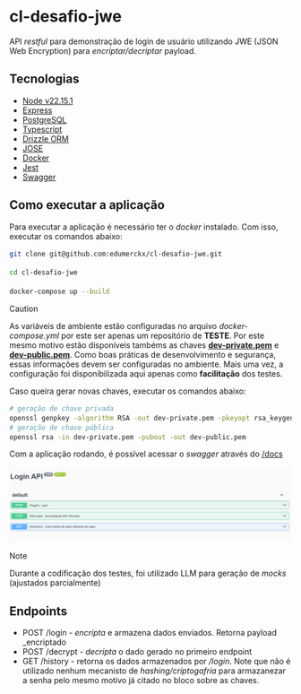 # cl-desafio-jwe

API _restful_ para demonstração de login de usuário utilizando JWE (JSON Web Encryption) para _encriptar/decriptar_ payload.

<!-- > **Importante**
>  -->

## Tecnologias
- [Node v22.15.1](https://nodejs.org/)
- [Express](https://expressjs.com/) 
- [PostgreSQL](https://www.postgresql.org/)
- [Typescript](https://www.typescriptlang.org/)
- [Drizzle ORM](https://orm.drizzle.team/)
- [JOSE](https://github.com/panva/jose)
- [Docker](https://www.docker.com/)
- [Jest](https://jestjs.io/) 
- [Swagger](https://www.npmjs.com/package/swagger-ui-express)

## Como executar a aplicação

Para executar a aplicação é necessário ter o _docker_ instalado. Com isso, executar os comandos abaixo:
```sh
git clone git@github.com:edumerckx/cl-desafio-jwe.git

cd cl-desafio-jwe

docker-compose up --build
```
> [!CAUTION]
> 
> As variáveis de ambiente estão configuradas no arquivo _docker-compose.yml_ por este ser apenas um repositório de **TESTE**. Por este mesmo motivo estão disponíveis tambéms as chaves [**dev-private.pem**](dev-private.pem) e [**dev-public.pem**](dev-public.pem).
> Como boas práticas de desenvolvimento e segurança, essas informações devem ser configuradas no ambiente.
> Mais uma vez, a configuração foi disponibilizada aqui apenas como **facilitação** dos testes.
>
> Caso queira gerar novas chaves, executar os comandos abaixo:
> ```sh
> # geração de chave privada
> openssl genpkey -algorithm RSA -out dev-private.pem -pkeyopt rsa_keygen_bits:2048
> # geração de chave pública
> openssl rsa -in dev-private.pem -pubout -out dev-public.pem 
> ```

Com a aplicação rodando, é possível acessar o _swagger_ através do [/docs](http://localhost:3000/docs)

![swagger](swagger-cl.png)

> [!NOTE]
> 
> Durante a codificação dos testes, foi utilizado LLM para geração de _mocks_ (ajustados parcialmente)

## Endpoints

- POST /login - _encripta_ e armazena dados enviados. Retorna payload _encriptado
- POST /decrypt - _decripta_ o dado gerado no primeiro endpoint
- GET /history - retorna os dados armazenados por */login*. Note que não é utilizado nenhum mecanisto de _hashing/criptogafria_ para armazanezar a senha pelo mesmo motivo já citado no bloco sobre as chaves.
